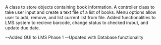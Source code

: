 A class to store objects containing book information. A controller class to take user input and create a text file of a list of books. Menu options allow user to add, remove, and list current list from file. Added functionalities to LMS system to recieve barcode, change status to checked in/out, and update due date.


 --Added GUI to LMS Phase 1
 --Updated with Database functionality
